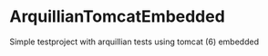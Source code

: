 ArquillianTomcatEmbedded
========================

Simple testproject with arquillian tests using tomcat (6) embedded
